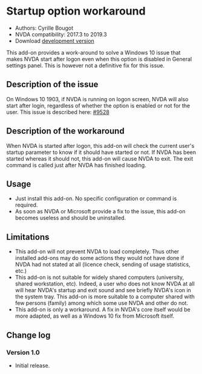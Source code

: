 # Startup option workaround

* Authors: Cyrille Bougot
* NVDA compatibility: 2017.3 to 2019.3
* Download [development version][2]

This add-on provides a work-around to solve a Windows 10 issue that makes NVDA start after logon even when this option is disabled in General settings panel. This is however not a definitive fix for this issue.

## Description of the issue

On Windows 10 1903, if NVDA is running on logon screen, NVDA will also start after login, regardless of whether the option is enabled or not for the user. This issue is described here: [#9528][3]

## Description of the workaround

When NVDA is started after logon, this add-on will check the current user's startup parameter to know if it should have started or not. If NVDA has been started whereas it should not, this add-on will cause NVDA to exit. The exit command is called just after NVDA has finished loading.

## Usage

* Just install this add-on. No specific configuration or command is required.
* As soon as NVDA or Microsoft provide a fix to the issue, this add-on becomes useless and should be uninstalled.

## Limitations

* This add-on will not prevent NVDA to load completely. Thus other installed add-ons may do some actions they would not have done if NVDA had not stated at all (licence check, sending of usage statistics, etc.)
* This add-on is not suitable for widely shared computers (university, shared workstation, etc). Indeed, a user who does not know NVDA at all will hear NVDA's startup and exit sound and see briefly NVDA's icon in the system tray. This add-on is more suitable to a computer shared with few persons (family) among which some use NVDA and other do not.
* This add-on is only a workaround. A fix in NVDA's core itself would be more adapted, as well as a Windows 10 fix from Microsoft itself.

## Change log

### Version 1.0

* Initial release.

[2]: https://github.com/CyrilleB79/startupOptionWorkaround/releases/download/V1.0-dev-20190902/startupOptionWorkaround-1.0-dev-20190902.nvda-addon

[3]: https://github.com/nvaccess/nvda/issues/9528
